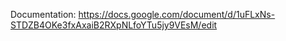 Documentation: https://docs.google.com/document/d/1uFLxNs-STDZB4OKe3fxAxaiB2RXpNLfoYTu5jy9VEsM/edit
